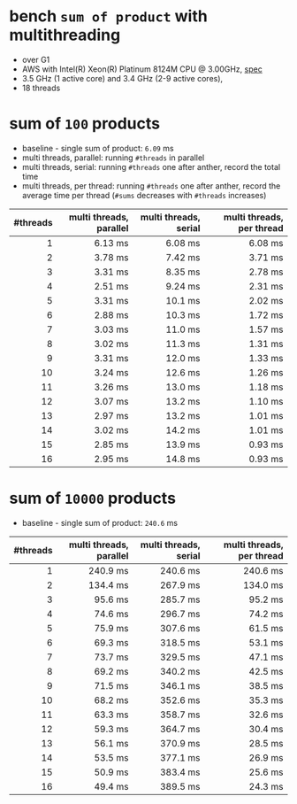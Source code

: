 # bench `sum of product` with multithreading
* over G1
* AWS with Intel(R) Xeon(R) Platinum 8124M CPU @ 3.00GHz, [spec](https://en.wikichip.org/wiki/intel/xeon_platinum/8124m)
* 3.5 GHz (1 active core) and 3.4 GHz (2-9 active cores),
* 18 threads

# sum of `100` products
* baseline - single sum of product: `6.09` ms
* multi threads, parallel: running `#threads` in parallel
* multi threads, serial: running `#threads` one after anther, record the total time
* multi threads, per thread: running `#threads` one after anther, record the average time per thread (`#sums` decreases with `#threads` increases)

| #threads | multi threads, parallel   | multi threads, serial | multi threads, per thread|
|---:|---:|---:|---:|
| 1 | 6.13 ms | 6.08 ms | 6.08 ms |
| 2 | 3.78 ms | 7.42 ms | 3.71 ms |
| 3 | 3.31 ms | 8.35 ms | 2.78 ms |
| 4 | 2.51 ms | 9.24 ms | 2.31 ms |
| 5 | 3.31 ms | 10.1 ms | 2.02 ms |
| 6 | 2.88 ms | 10.3 ms | 1.72 ms |
| 7 | 3.03 ms | 11.0 ms | 1.57 ms |
| 8 | 3.02 ms | 11.3 ms | 1.31 ms |
| 9 | 3.31 ms | 12.0 ms | 1.33 ms |
| 10| 3.24 ms | 12.6 ms | 1.26 ms |
| 11| 3.26 ms | 13.0 ms | 1.18 ms |
| 12| 3.07 ms | 13.2 ms | 1.10 ms |
| 13| 2.97 ms | 13.2 ms | 1.01 ms |
| 14| 3.02 ms | 14.2 ms | 1.01 ms |
| 15| 2.85 ms | 13.9 ms | 0.93 ms |
| 16| 2.95 ms | 14.8 ms | 0.93 ms |




# sum of `10000` products
* baseline - single sum of product: `240.6` ms

| #threads | multi threads, parallel   | multi threads, serial | multi threads, per thread|
|---:|---:|---:|---:|
| 1 | 240.9 ms | 240.6 ms | 240.6 ms |
| 2 | 134.4 ms | 267.9 ms | 134.0 ms |
| 3 | 95.6 ms | 285.7 ms | 95.2 ms |
| 4 | 74.6 ms | 296.7 ms | 74.2 ms |
| 5 | 75.9 ms | 307.6 ms | 61.5 ms |
| 6 | 69.3 ms | 318.5 ms | 53.1 ms |
| 7 | 73.7 ms | 329.5 ms | 47.1 ms |
| 8 | 69.2 ms | 340.2 ms | 42.5 ms |
| 9 | 71.5 ms | 346.1 ms | 38.5 ms |
| 10| 68.2 ms | 352.6 ms | 35.3 ms |
| 11| 63.3 ms | 358.7 ms | 32.6 ms |
| 12| 59.3 ms | 364.7 ms | 30.4 ms |
| 13| 56.1 ms | 370.9 ms | 28.5 ms |
| 14| 53.5 ms | 377.1 ms | 26.9 ms |
| 15| 50.9 ms | 383.4 ms | 25.6 ms |
| 16| 49.4 ms | 389.5 ms | 24.3 ms |
